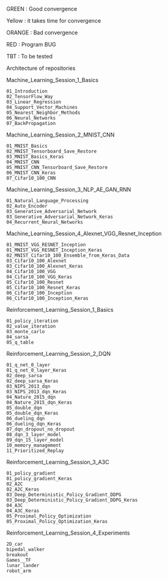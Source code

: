 GREEN  : Good convergence

Yellow : it takes time for convergence

ORANGE : Bad convergence

RED    : Program BUG

TBT    : To be tested

Architecture of repositories

Machine_Learning_Session_1_Basics

	01_Introduction
	02_TensorFlow_Way
	03_Linear_Regression
	04_Support_Vector_Machines
	05_Nearest_Neighbor_Methods
	06_Neural_Networks
	07_BackPropagation

Machine_Learning_Session_2_MNIST_CNN

	01_MNIST_Basics
	02_MNIST_Tensorboard_Save_Restore
	03_MNIST_Basics_Keras
	04_MNIST_CNN
	05_MNIST_CNN_Tensorboard_Save_Restore
	06_MNIST_CNN_Keras
	07_Cifar10_100_CNN

Machine_Learning_Session_3_NLP_AE_GAN_RNN

	01_Natural_Language_Processing
	02_Auto_Encoder
	03_Generative_Adversarial_Network
	03_Generative_Adversarial_Network_Keras
	04_Recurrent_Neural_Networks

Machine_Learning_Session_4_Alexnet_VGG_Resnet_Inception

	01_MNIST_VGG_RESNET_Inception
	01_MNIST_VGG_RESNET_Inception_Keras
	02_MNIST_Cifar10_100_Ensemble_from_Keras_Data
	03_Cifar10_100_Alexnet
	03_Cifar10_100_Alexnet_Keras
	04_Cifar10_100_VGG
	04_Cifar10_100_VGG_Keras
	05_Cifar10_100_Resnet
	05_Cifar10_100_Resnet_Keras
	06_Cifar10_100_Inception
	06_Cifar10_100_Inception_Keras

Reinforcement_Learning_Session_1_Basics

	01_policy_iteration
	02_value_iteration
	03_monte_carlo
	04_sarsa
	05_q_table

Reinforcement_Learning_Session_2_DQN

	01_q_net_0_layer
	01_q_net_0_layer_Keras
	02_deep_sarsa
	02_deep_sarsa_Keras
	03_NIPS_2013_dqn
	03_NIPS_2013_dqn_Keras
	04_Nature_2015_dqn
	04_Nature_2015_dqn_Keras
	05_double_dqn
	05_double_dqn_Keras
	06_dueling_dqn
	06_dueling_dqn_Keras
	07_dqn_dropout_no_dropout
	08_dqn_3_layer_model
	09_dqn_15_layer_model
	10_memory_management
	11_Prioritized_Replay

Reinforcement_Learning_Session_3_A3C

	01_policy_gradient
	01_policy_gradient_Keras
	02_A2C
	02_A2C_Keras
	03_Deep_Deterministic_Policy_Gradient_DDPG
	03_Deep_Deterministic_Policy_Gradient_DDPG_Keras
	04_A3C
	04_A3C_Keras
	05_Proximal_Policy_Optimization
	05_Proximal_Policy_Optimization_Keras

Reinforcement_Learning_Session_4_Experiments

	2D_car
	bipedal_walker
	breakout
	Games__TF
	lunar_lander
	robot_arm
